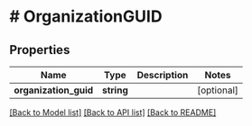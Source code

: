 # # OrganizationGUID

## Properties

Name | Type | Description | Notes
------------ | ------------- | ------------- | -------------
**organization_guid** | **string** |  | [optional]

[[Back to Model list]](../../README.md#models) [[Back to API list]](../../README.md#endpoints) [[Back to README]](../../README.md)
